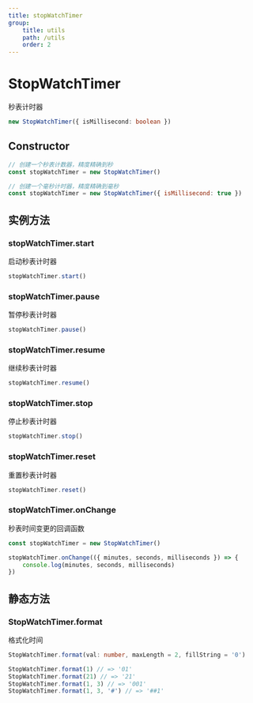 ```yaml
---
title: stopWatchTimer
group:
    title: utils
    path: /utils
    order: 2
---
```


# StopWatchTimer

秒表计时器

```ts
new StopWatchTimer({ isMillisecond: boolean })
```

## Constructor

```js
// 创建一个秒表计数器，精度精确到秒
const stopWatchTimer = new StopWatchTimer()
```

```js
// 创建一个毫秒计时器，精度精确到毫秒
const stopWatchTimer = new StopWatchTimer({ isMillisecond: true })
```

## 实例方法

### stopWatchTimer.start

启动秒表计时器

```js
stopWatchTimer.start()
```

### stopWatchTimer.pause

暂停秒表计时器

```js
stopWatchTimer.pause()
```

### stopWatchTimer.resume

继续秒表计时器

```js
stopWatchTimer.resume()
```

### stopWatchTimer.stop

停止秒表计时器

```js
stopWatchTimer.stop()
```

### stopWatchTimer.reset

重置秒表计时器

```js
stopWatchTimer.reset()
```

### stopWatchTimer.onChange

秒表时间变更的回调函数

```js
const stopWatchTimer = new StopWatchTimer()

stopWatchTimer.onChange(({ minutes, seconds, milliseconds }) => {
    console.log(minutes, seconds, milliseconds)
})
```

## 静态方法

### StopWatchTimer.format

格式化时间

```ts
StopWatchTimer.format(val: number, maxLength = 2, fillString = '0')

StopWatchTimer.format(1) // => '01'
StopWatchTimer.format(21) // => '21'
StopWatchTimer.format(1, 3) // => '001'
StopWatchTimer.format(1, 3, '#') // => '##1'
```
